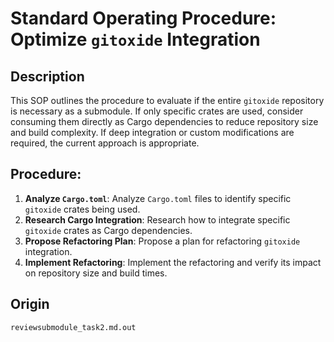 # Standard Operating Procedure: Optimize `gitoxide` Integration

## Description
This SOP outlines the procedure to evaluate if the entire `gitoxide` repository is necessary as a submodule. If only specific crates are used, consider consuming them directly as Cargo dependencies to reduce repository size and build complexity. If deep integration or custom modifications are required, the current approach is appropriate.

## Procedure:
1.  **Analyze `Cargo.toml`**: Analyze `Cargo.toml` files to identify specific `gitoxide` crates being used.
2.  **Research Cargo Integration**: Research how to integrate specific `gitoxide` crates as Cargo dependencies.
3.  **Propose Refactoring Plan**: Propose a plan for refactoring `gitoxide` integration.
4.  **Implement Refactoring**: Implement the refactoring and verify its impact on repository size and build times.

## Origin
`reviewsubmodule_task2.md.out`